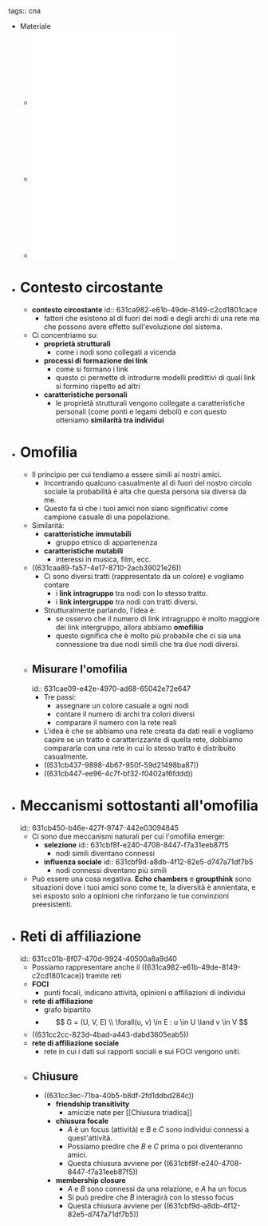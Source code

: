 tags:: cna

- Materiale
	- ![ns04.pdf](../assets/ns04_1662822358157_0.pdf)
	- ![Lecture06ns04.pdf](../assets/Lecture06ns04_1679220329786_0.pdf)
	- ![Appunti_Bryan.pdf](../assets/Appunti_Bryan_1662823146183_0.pdf)
- # Contesto circostante
	- **contesto circostante**
	  id:: 631ca982-e61b-49de-8149-c2cd1801cace
		- fattori che esistono al di fuori dei nodi e degli archi di una rete ma che possono avere effetto sull'evoluzione del sistema.
	- Ci concentriamo su:
		- **proprietà strutturali**
			- come i nodi sono collegati a vicenda
		- **processi di formazione dei link**
			- come si formano i link
			- questo ci permette di introdurre modelli predittivi di quali link si formino rispetto ad altri
		- **caratteristiche personali**
			- le proprietà strutturali vengono collegate a caratteristiche personali (come ponti e legami deboli) e con questo otteniamo **similarità tra individui**
- # Omofilia
	- Il principio per cui tendiamo a essere simili ai nostri amici.
		- Incontrando qualcuno casualmente al di fuori del nostro circolo sociale la probabilità è alta che questa persona sia diversa da me.
		- Questo fa sì che i tuoi amici non siano significativi come campione casuale di una popolazione.
	- Similarità:
		- **caratteristiche immutabili**
			- gruppo etnico di appartenenza
		- **caratteristiche mutabili**
			- interessi in musica, film, ecc.
	- ((631caa89-fa57-4e17-8710-2acb39021e26))
		- Ci sono diversi tratti (rappresentato da un colore) e vogliamo contare
			- i **link intragruppo** tra nodi con lo stesso tratto.
			- i **link intergruppo** tra nodi con tratti diversi.
		- Strutturalmente parlando, l'idea è:
			- se osservo che il numero di link intragruppo è molto maggiore dei link intergruppo, allora abbiamo **omofiliia**
			- questo significa che è molto più probabile che ci sia una connessione tra due nodi simili che tra due nodi diversi.
	- ## Misurare l'omofilia
	  id:: 631cae09-e42e-4970-ad68-65042e72e647
		- Tre passi:
			- assegnare un colore casuale a ogni nodi
			- contare il numero di archi tra colori diversi
			- comparare il numero con la rete reali
		- L'idea è che se abbiamo una rete creata da dati reali e vogliamo capire se un tratto è caratterizzante di quella rete, dobbiamo compararla con una rete in cui lo stesso tratto è distribuito casualmente.
		- ((631cb437-9898-4b67-950f-59d21498ba87))
		- ((631cb447-ee96-4c7f-bf32-f0402af6fddd))
- # Meccanismi sottostanti all'omofilia
  id:: 631cb450-b46e-427f-9747-442e03094845
	- Ci sono due meccanismi naturali per cui l'omofilia emerge:
		- **selezione**
		  id:: 631cbf8f-e240-4708-8447-f7a31eeb87f5
			- nodi simili diventano connessi
		- **influenza sociale**
		  id:: 631cbf9d-a8db-4f12-82e5-d747a71df7b5
			- nodi connessi diventano più simili
	- Può essere una cosa negativa. **Echo chambers** e **groupthink** sono situazioni dove i tuoi amici sono come te, la diversità è annientata, e sei esposto solo a opinioni che rinforzano le tue convinzioni preesistenti.
- # Reti di affiliazione
  id:: 631cc01b-8f07-470d-9924-40500a8a9d40
	- Possiamo rappresentare anche il ((631ca982-e61b-49de-8149-c2cd1801cace)) tramite reti
	- **FOCI**
		- punti focali, indicano attività, opinioni o affiliazioni di individui
	- **rete di affiliazione**
		- grafo bipartito
		- $$
		  G = (U, V, E) \\
		  \forall(u, v) \in E : u \in U \land v \in V
		  $$
	- ((631cc2cc-823d-4bad-a443-dabd3605eab5))
	- **rete di affiliazione sociale**
		- rete in cui i dati sui rapporti sociali e sui FOCI vengono uniti.
	- ## Chiusure
		- ((631cc3ec-71ba-40b5-b8df-2fd1ddbd284c))
			- **friendship transitivity**
				- amicizie nate per [[Chiusura triadica]]
			- **chiusura focale**
				- $A$ è un focus (attività) e $B$ e $C$ sono individui connessi a quest'attività.
				- Possiamo predire che $B$ e $C$ prima o poi diventeranno amici.
				- Questa chiusura avviene per ((631cbf8f-e240-4708-8447-f7a31eeb87f5))
			- **membership closure**
				- $A$ e $B$ sono connessi da una relazione, e $A$ ha un focus
				- Si può predire che $B$ interagirà con lo stesso focus
				- Questa chiusura avviene per ((631cbf9d-a8db-4f12-82e5-d747a71df7b5))